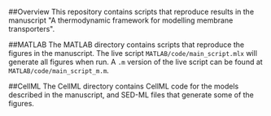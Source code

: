 ##Overview
This repository contains scripts that reproduce results in the manuscript "A thermodynamic framework for modelling membrane transporters".

##MATLAB
The MATLAB directory contains scripts that reproduce the figures in the manuscript. The live script `MATLAB/code/main_script.mlx` will generate all figures when run. A `.m` version of the live script can be found at `MATLAB/code/main_script_m.m`.

##CellML
The CellML directory contains CellML code for the models described in the manuscript, and SED-ML files that generate some of the figures.
